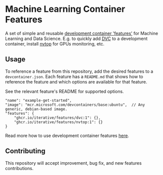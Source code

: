 # Machine Learning Container Features

A set of simple and reusable 
[development container 'features'](https://github.com/devcontainers/features)
for Machine Learning and Data Science.
E.g. to quickly add [DVC](https://dvc.org) to a development container,
install [nvtop](https://github.com/Syllo/nvtop) for GPUs monitoring, etc.


## Usage

To reference a feature from this repository, add the desired features to a
`devcontainer.json`. Each feature has a `README.md` that shows how to reference
the feature and which options are available for that feature.

See the relevant feature's README for supported options.

```jsonc
"name": "example-get-started",
"image": "mcr.microsoft.com/devcontainers/base:ubuntu",  // Any generic, debian-based image.
"features": {
    "ghcr.io/iterative/features/dvc:1": {},
    "ghcr.io/iterative/features/nvtop:1": {}
}
```

Read more how to use development container features
[here](https://github.com/devcontainers/features).


## Contributing

This repository will accept improvement, bug fix, and new features
contributions.

